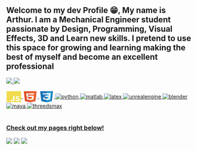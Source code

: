 ## Welcome to my  dev Profile 😁, My name is Arthur. I am a Mechanical Engineer student passionate by Design, Programming, Visual Effects, 3D and Learn new skills. I pretend to use this space for growing and learning making the best of myself and become an excellent professional

 <div>
   <a href="https://github.com/Arthuranjoss">
   <img height="180em" src="https://github-readme-stats.vercel.app/api?username=Arthuranjoss&show_icons=true&theme=dark&include_all_commits=true&count_private=true"/>
   <img height="180em" src="https://github-readme-stats.vercel.app/api/top-langs/?username=Arthuranjoss&layout=compact&langs_count=6&theme=dark"/>
</div>
    
<div style="display: inline_block"><br>
  <img align="center" alt="Js" height="30" width="40" src="https://raw.githubusercontent.com/devicons/devicon/master/icons/javascript/javascript-plain.svg ">
  <img align="center" alt="HTML" height="30" width="40" src="https://raw.githubusercontent.com/devicons/devicon/master/icons/html5/html5-original.svg ">
  <img align="center" alt="CSS" height="30" width="40" src="https://raw.githubusercontent.com/devicons/devicon/master/icons/css3/css3-original.svg ">
   <img align="center" alt="python" height="30" width="40" src="https://cdn.jsdelivr.net/gh/devicons/devicon@latest/icons/python/python-original.svg" />
  <img align="center"  alt="matlab" height="30" width="40"  src="https://cdn.jsdelivr.net/gh/devicons/devicon@latest/icons/matlab/matlab-original.svg" />
  <img align="center" alt="latex" height="30" width="40" src="https://cdn.jsdelivr.net/gh/devicons/devicon@latest/icons/latex/latex-original.svg" />
  <img align="center"  alt="unrealengine" height="30" width="40"  src="https://cdn.jsdelivr.net/gh/devicons/devicon@latest/icons/unrealengine/unrealengine-original.svg" />
  <img align="center"  alt="blender" height="30" width="40"  src="https://cdn.jsdelivr.net/gh/devicons/devicon@latest/icons/blender/blender-original.svg" />
  <img align="center"  alt="maya" height="30" width="40"  src="https://cdn.jsdelivr.net/gh/devicons/devicon@latest/icons/maya/maya-original.svg" />
   <img align="center"  alt="threedsmax" height="30" width="40" src="https://cdn.jsdelivr.net/gh/devicons/devicon@latest/icons/threedsmax/threedsmax-original.svg" /> 
  
                  
          
</div>
 
<br>
 
### Check out my pages right below!
 
<div>
  <a href="https://instagram.com/arthur_anjos_s" target="_blank"><img src="https://img.shields.io/badge/-Instagram-%23E4405F?style=for-the- badge&logo=instagram&logoColor=white" target="_blank"></a>
  <a href = "mailto:anjoss2023@gmail.com"><img src="https://img.shields.io/badge/-Gmail-%23333?style=for-the-badge&logo=gmail&logoColor=white" target="_blank"></a>
  <a href="https://www.linkedin.com/in/arthur-almeida-0017b21ab" target="_blank"><img src="https://img.shields.io/badge/-LinkedIn-%230077B5?style= for-the-badge&logo=linkedin&logoColor=white" target="_blank"></a>
</div>
